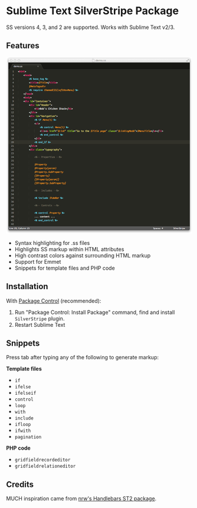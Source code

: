 # Sublime Text SilverStripe Package

SS versions 4, 3, and 2 are supported. Works with Sublime Text v2/3.

## Features

![Screenshot of Sublime Text Silverstripe in action!](https://raw.githubusercontent.com/benjamin-smith/sublime-text-silverstripe/master/screenshot.png)

* Syntax highlighting for .ss files
* Highlights SS markup within HTML attributes
* High contrast colors against surrounding HTML markup
* Support for Emmet
* Snippets for template files and PHP code

## Installation

With [Package Control](http://wbond.net/sublime_packages/package_control) (recommended):

1. Run "Package Control: Install Package" command, find and install `SilverStripe` plugin.
2. Restart Sublime Text

## Snippets

Press tab after typing any of the following to generate markup:

**Template files**

* `if`
* `ifelse`
* `ifelseif`
* `control`
* `loop`
* `with`
* `include`
* `ifloop`
* `ifwith`
* `pagination`

**PHP code**

* `gridfieldrecordeditor`
* `gridfieldrelationeditor`

## Credits

MUCH inspiration came from [nrw's Handlebars ST2 package](https://github.com/nrw/sublime-text-handlebars).

